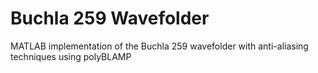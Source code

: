 # Buchla 259 Wavefolder
MATLAB implementation of the Buchla 259 wavefolder with anti-aliasing techniques using polyBLAMP
